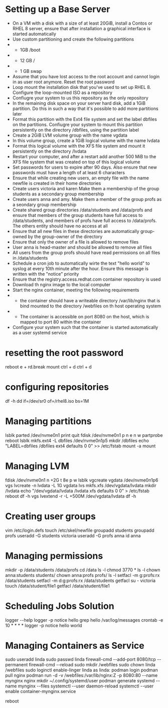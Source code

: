 # Setting up a Base Server
- On a VM with a disk with a size of at least 20GiB, install a Contos or RHEL 8 server, ensure that after installation a graphical interface is started automatically
- Use custom partitioning and create the following partitions
- - 1GB /boot
- - 12 GB /
- - 1 GB swap
- Assume that you have lost access to the root account and cannot login in as user root anymore. Reset the root password
- Loop mount the installation disk that you've used to set up RHEL 8. Configure the loop-mounted ISO as a repository
- Confiugre your system to us this repository as the only repository
- In the remaining disk space on your server hard disk, add a 1GiB partition. Do this in such a way that it's possible to add more partitions later
- Format this partition with the Ext4 file system and set the label dbfiles on the partitions. Confiugre your system to mount this partition persistently on the directory /dbfiles, using the partition label
- Create a 2GiB LVM volume group with the name vgdata
- In this volume group, create a 1GiB logical volume with the name lvdata
- Format this logical volume with the XFS file system and mount it persistently on the directory /lvdata
- Restart your computer, and after a restart add another 500 MiB to the XFS file system that was created on top of this logical volume
- Set passwords for users to expire after 90 days. Also ensure that new passwords must have a length of at least 6 characters
- Ensure that while creating new users, an empty file with the name newfile is created in their home directories
- Create users victoria and karen Make them a membership of the group students as a secondary group membership
- Create users anna and amy. Make them a member of the group profs as a seondary group membership
- Create shared group directories /data/students and /data/profs and ensure that members of the group students have full access to /data/students, and members of profs have full access to /data/profs. The others entity should have no access at all
- Ensure that all new files in these directories are automatically group-owned by the group-owner of the directory
- Ensure that only the owner of a file is allowed to remove files
- User anna is head-master and should be allowed to remove all files
- All users from the group profs should have read permissions on all files in /data/students
- Schedule a cron job to automatically wirte the text "hello world" to syslog at every 10th minute after the hour. Ensure this message is written with the "notice" priority
- Ensure that the registry.access.redhat.com container repository is used 
- Download th nginx image to the local computer
- Start the nginx container, meeting the following requirements
- - the container should have a writeable directory /var/lib/nginx that is bind mounted to the directory /webfiles on th host operating system
- - The container is accessible on port 8080 on the host, which is mapped to port 80 within the container
- Configure your system such that the container is started automatically as a user systemd service

# resetting the root password
reboot
e + rd.break
mount
ctrl + d
ctrl + d

# configuring repositories
df -h
dd if=/dev/sr0 of=/rhel8.iso bs=1M

# Managing partitions
lsblk
parted /dev/nvme0n1
print
quit
fdisk /dev/nvme0n1
p
n
e
n
w
partprobe
reboot
lsblk
mkfs.ext4 -L dbfiles /dev/nvme0n1p5
mkdir /dbfiles
echo "LABEL=dbfiles     /dbfiles        ext4    defaults    0 0" >> /etc/fstab
mount -a
mount

# Managing LVM 
fdisk /dev/nvme0n1
n
+2G
t
8e
p
w
lsblk
vgcreate vgdata /dev/nvme0n1p6
vgs
lvcreate -n lvdata -L 1G vgdata
lvs
mkfs.xfs /dev/vgdata/lvdata
mkdir /lvdata
echo "/dev/vgdata/lvdata    /lvdata     xfs     defaults    0 0" > /etc/fstab
reboot
df -h
vgs
lvextend -r -L +500M /dev/vgdata/lvdata
df -h

# Creating user groups 
vim /etc/login.defs
touch /etc/skel/newfile
groupadd students
groupadd profs
useradd -G students victoria
useradd -G profs anna
id anna

# Managing permissions
mkdir -p /data/students /data/profs
cd /data
ls -l
chmod 3770 *
ls -l
chown anna:students students/
chown anna:profs  profs/
ls -l
setfacl -m g:profs:rx /data/students
setfacl -m d:g:profs:rx /data/students
getfacl
su - victoria
touch /data/student/file1
getfacl /data/student/file1

# Scheduling Jobs Solution
logger --help
logger -p notice hello
grep hello /var/log/messages
crontab -e
10 * * * * logger -p notice hello world

# Managing Containers as Service
sudo useradd linda
sudo passwd linda
firewall-cmd --add-port 8080/tcp --permanent
firewall-cmd --reload
sudo mkdir /webfiles
sudo chown linda /webfiles
sudo loginctl enable-linger linda
as linda: podman login
podman pull nginx
podman run -d -v /webfiles:/var/lib/nginx:Z -p 8080:80 --name mynginx nginx
mkdir ~/.config/systemd/user
podman generate systemd --name mynginx --files
systemctl --user daemon-reload
systemctl --user enable container-mynginx.service

reboot